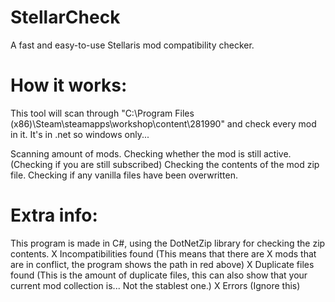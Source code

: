 # StellarCheck
A fast and easy-to-use Stellaris mod compatibility checker.

# How it works:
This tool will scan through "C:\Program Files (x86)\Steam\steamapps\workshop\content\281990" and check every mod in it.
It's in .net so windows only...

Scanning amount of mods.
Checking whether the mod is still active. (Checking if you are still subscribed)
Checking the contents of the mod zip file.
Checking if any vanilla files have been overwritten.

# Extra info: 
This program is made in C#, using the DotNetZip library for checking the zip contents.
X Incompatibilities found (This means that there are X mods that are in conflict, the program shows the path in red above) 
X Duplicate files found (This is the amount of duplicate files, this can also show that your current mod collection is... Not the stablest one.) 
X Errors (Ignore this)
